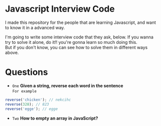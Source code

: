 # Javascript Interview Code

I made this repository for the people that are learning Javascript, and want to know it in a advanced way.

I'm going to write some interview code that they ask, below. If you wanna try to solve it alone, do it!! you're gonna learn so much doing this. <br>
But if you don't know, you can see how to solve them in different ways above.

# Questions

* `One` **Given a string, reverse each word in the sentence**  <br> `For example`

```javascript
reverse('chicken'); // nekcihc
reverse(328); // 823
reverse('egge'); // egge
```

* `Two` **How to empty an array in JavaScript?**
